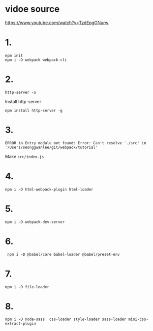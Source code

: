 # vidoe source

https://www.youtube.com/watch?v=TzdEpgONurw

# 1.

```
npm init
npm i -D webpack webpack-cli
```

# 2.

```
http-server -o
```

Install http-server

```
npm install http-server -g
```

# 3.

```
ERROR in Entry module not found: Error: Can't resolve './src' in '/Users/seonggwanlee/git/webpack/tutorial'
```

Make `src/index.js`

# 4.

```
npm i -D html-webpack-plugin html-loader
```

# 5.

```
npm i -D webpack-dev-server
```

# 6.

```
 npm i -D @babel/core babel-loader @babel/preset-env
```

# 7.

```
npm i -D file-loader
```

# 8.

```
npm i -D node-sass  css-loader style-loader sass-loader mini-css-extract-plugin
```

